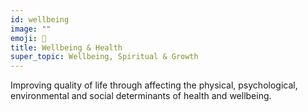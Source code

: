 ```yaml
---
id: wellbeing
image: ""
emoji: 🌻
title: Wellbeing & Health
super_topic: Wellbeing, Spiritual & Growth
---
```


Improving quality of life through affecting the physical, psychological, environmental and social determinants of health and wellbeing.
